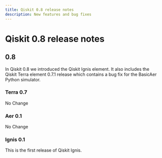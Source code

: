```yaml
---
title: Qiskit 0.8 release notes
description: New features and bug fixes
---
```


# Qiskit 0.8 release notes

## 0.8

In Qiskit 0.8 we introduced the Qiskit Ignis element. It also includes the Qiskit Terra element 0.7.1 release which contains a bug fix for the BasicAer Python simulator.

<span id="terra-0-7" />

### Terra 0.7

No Change

<span id="aer-0-1" />

### Aer 0.1

No Change

<span id="id596" />

### Ignis 0.1

This is the first release of Qiskit Ignis.

<span id="qiskit-0-7" />
